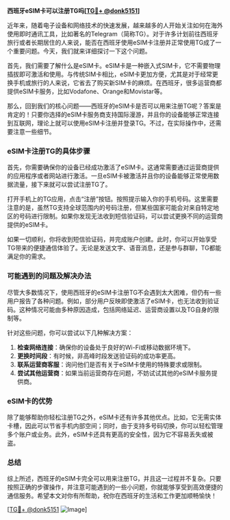 **西班牙eSIM卡可以注册TG吗[[TG💪+ @donk5151](https://t.me/s/donk5151)]**

近年来，随着电子设备和网络技术的快速发展，越来越多的人开始关注如何在海外使用即时通讯工具，比如著名的Telegram（简称TG）。对于许多计划前往西班牙旅行或者长期居住的人来说，能否在西班牙使用eSIM卡注册并正常使用TG成了一个重要问题。今天，我们就来详细探讨一下这个问题。

首先，我们需要了解什么是eSIM卡。eSIM卡是一种嵌入式SIM卡，它不需要物理插拔即可激活和使用。与传统SIM卡相比，eSIM卡更加方便，尤其是对于经常更换手机或旅行的人来说，它省去了购买新SIM卡的麻烦。在西班牙，很多运营商都提供eSIM卡服务，比如Vodafone、Orange和Movistar等。

那么，回到我们的核心问题——西班牙的eSIM卡是否可以用来注册TG呢？答案是肯定的！只要你选择的eSIM卡服务商支持国际漫游，并且你的设备能够正常连接到互联网，理论上就可以使用eSIM卡注册并登录TG。不过，在实际操作中，还需要注意一些细节。

### eSIM卡注册TG的具体步骤

首先，你需要确保你的设备已经成功激活了eSIM卡。这通常需要通过运营商提供的应用程序或者网站进行激活。一旦eSIM卡被激活并且你的设备能够正常使用数据流量，接下来就可以尝试注册TG了。

打开手机上的TG应用，点击“注册”按钮。按照提示输入你的手机号码。这里需要注意的是，虽然TG支持全球范围内的号码注册，但某些国家可能会对来自特定地区的号码进行限制。如果你发现无法收到短信验证码，可以尝试更换不同的运营商提供的eSIM卡。

如果一切顺利，你将收到短信验证码，并完成账户创建。此时，你可以开始享受TG带来的便捷通信体验了。无论是发送文字、语音消息，还是参与群聊，TG都能满足你的需求。

### 可能遇到的问题及解决办法

尽管大多数情况下，使用西班牙的eSIM卡注册TG不会遇到太大困难，但仍有一些用户报告了各种问题。例如，部分用户反映即使激活了eSIM卡，也无法收到验证码。这种情况可能由多种原因造成，包括网络延迟、运营商设置以及TG自身的限制等。

针对这些问题，你可以尝试以下几种解决方案：

1. **检查网络连接**：确保你的设备处于良好的Wi-Fi或移动数据环境下。
2. **更换时间段**：有时候，非高峰时段发送验证码的成功率更高。
3. **联系运营商客服**：询问他们是否有关于eSIM卡使用的特殊要求或限制。
4. **尝试其他运营商**：如果当前运营商存在问题，不妨试试其他的eSIM卡服务提供商。

### eSIM卡的优势

除了能够帮助你轻松注册TG之外，eSIM卡还有许多其他优点。比如，它无需实体卡槽，因此可以节省手机内部空间；同时，由于支持多号码切换，你可以轻松管理多个账户或业务。此外，eSIM卡还具有更高的安全性，因为它不容易丢失或被盗。

### 总结

综上所述，西班牙的eSIM卡完全可以用来注册TG，并且这一过程并不复杂。只要按照正确的步骤操作，并注意可能遇到的一些小问题，你就能够享受到高效便捷的通信服务。希望本文对你有所帮助，祝你在西班牙的生活和工作更加顺畅愉快！

[[TG💪+ @donk5151](https://t.me/s/donk5151) ![Image](https://i.postimg.cc/rwNCRYN7/Snipaste-2025-04-30-17-27-05.png)]